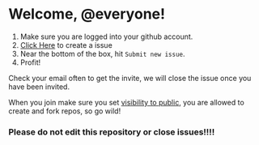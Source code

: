 # Welcome, @everyone!


1. Make sure you are logged into your github account.
2. [Click Here](https://github.com/3v3ry0n3/request/issues/new?assignees=3kh0%2CAsleep123%2Cproudparrot2%2CRussell2259&labels=join+request%2Chelp+wanted&template=request.yml&title=Request+to+join) to create a issue
4. Near the bottom of the box, hit `Submit new issue`.
5. Profit!

Check your email often to get the invite, we will close the issue once you have been invited. 

When you join make sure you set [visibility to public](https://docs.github.com/en/account-and-profile/setting-up-and-managing-your-personal-account-on-github/managing-your-membership-in-organizations/publicizing-or-hiding-organization-membership), you are allowed to create and fork repos, so go wild!

### Please do not edit this repository or close issues!!!!
